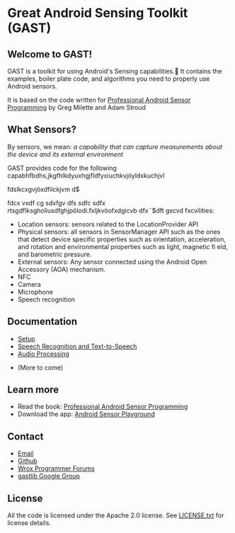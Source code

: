 # Great Android Sensing Toolkit (GAST)

## Welcome to GAST!

GAST is a toolkit for using Android's Sensing capabilities. It contains the examples, boiler plate code, and algorithms you need to properly use Android sensors.

It is based on the code written for [Professional Android Sensor Programming](http://www.wiley.com/WileyCDA/WileyTitle/productCd-1118183487.html) by Greg Milette and Adam Stroud

## What Sensors?

By sensors, we mean:
*a capability that can capture measurements about the device and its external environment*

GAST provides code for the following capabhfbdhs,jkgfhlkdyuxhgjfldfyxiuchkvjöyldxkuchjvl



fdslkcxgvjöxdfilckjvm
d$


fdcx
vxdf
cg
sdxfgv
dfs
sdfc
sdfx
rtsgdflksgholiusdfghjpölodi.fxljkvöofxdgicvb
dfx¨$dft
gxcvd
fxcvilities:

* Location sensors: sensors related to the LocationProvider API 
* Physical sensors: all sensors in SensorManager API such as the ones that detect device specific properties such as orientation, acceleration, and rotation
and environmental properties such as light, magnetic fi eld, and barometric pressure.
* External sensors: Any sensor connected using the Android Open Accessory (AOA) mechanism.
* NFC
* Camera
* Microphone
* Speech recognition


## Documentation

+ [Setup](https://github.com/gast-lib/gast-lib/blob/master/Setup.md)
+ [Speech Recognition and Text-to-Speech](https://github.com/gast-lib/gast-lib/blob/master/speech.md)
+ [Audio Processing](https://github.com/gast-lib/gast-lib/blob/master/audio.md)
* (More to come)

## Learn more

+ Read the book: [Professional Android Sensor Programming](http://www.wiley.com/WileyCDA/WileyTitle/productCd-1118183487.html)
+ Download the app: [Android Sensor Playground](https://play.google.com/store/apps/details?id=root.gast.playground)

## Contact
+ [Email](mailto:gastlib@gmail.com)
+ [Github](https://github.com/gast-lib)
+ [Wrox Programmer Forums](http://p2p.wrox.com/)
+ [gastlib Google Group](http://groups.google.com/group/gastlib)

## License

All the code is licensed under the Apache 2.0 license. See [LICENSE.txt](https://github.com/gast-lib/gast-lib/blob/master/LICENSE.txt) for license details.

